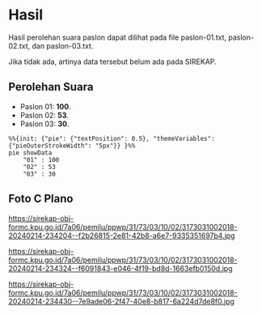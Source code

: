 # Hasil

Hasil perolehan suara paslon dapat dilihat pada file paslon-01.txt, paslon-02.txt, dan paslon-03.txt.

Jika tidak ada, artinya data tersebut belum ada pada SIREKAP.

## Perolehan Suara

 * Paslon 01: **100**.
 * Paslon 02: **53**.
 * Paslon 03: **30**.

```mermaid
%%{init: {"pie": {"textPosition": 0.5}, "themeVariables": {"pieOuterStrokeWidth": "5px"}} }%%
pie showData
    "01" : 100
    "02" : 53
    "03" : 30
```
## Foto C Plano

https://sirekap-obj-formc.kpu.go.id/7a06/pemilu/ppwp/31/73/03/10/02/3173031002018-20240214-234204--f2b26815-2e81-42b8-a6e7-9335351697b4.jpg

https://sirekap-obj-formc.kpu.go.id/7a06/pemilu/ppwp/31/73/03/10/02/3173031002018-20240214-234324--f6091843-e046-4f19-bd8d-1663efb0150d.jpg

https://sirekap-obj-formc.kpu.go.id/7a06/pemilu/ppwp/31/73/03/10/02/3173031002018-20240214-234430--7e9ade06-2f47-40e8-b817-6a224d7de8f0.jpg
